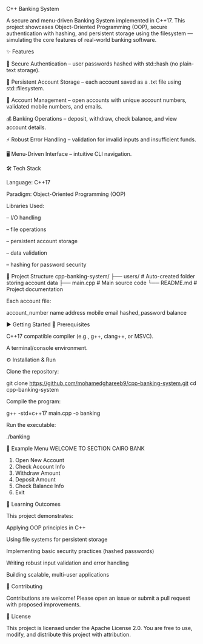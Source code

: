 C++ Banking System


A secure and menu-driven Banking System implemented in C++17.
This project showcases Object-Oriented Programming (OOP), secure authentication with hashing, and persistent storage using the filesystem — simulating the core features of real-world banking software.

✨ Features

🔐 Secure Authentication – user passwords hashed with std::hash (no plain-text storage).

📂 Persistent Account Storage – each account saved as a .txt file using std::filesystem.

👤 Account Management – open accounts with unique account numbers, validated mobile numbers, and emails.

💰 Banking Operations – deposit, withdraw, check balance, and view account details.

⚡ Robust Error Handling – validation for invalid inputs and insufficient funds.

🖥 Menu-Driven Interface – intuitive CLI navigation.

🛠 Tech Stack

Language: C++17

Paradigm: Object-Oriented Programming (OOP)

Libraries Used:

<iostream> – I/O handling

<fstream> – file operations

<filesystem> – persistent account storage

<algorithm> – data validation

<functional> – hashing for password security

📂 Project Structure
cpp-banking-system/
├── users/                 # Auto-created folder storing account data
├── main.cpp               # Main source code
└── README.md              # Project documentation


Each account file:

account_number
name
address
mobile
email
hashed_password
balance

▶️ Getting Started
🔧 Prerequisites

C++17 compatible compiler (e.g., g++, clang++, or MSVC).

A terminal/console environment.

⚙️ Installation & Run

Clone the repository:

git clone https://github.com/mohamedghareeb9/cpp-banking-system.git
cd cpp-banking-system


Compile the program:

g++ -std=c++17 main.cpp -o banking


Run the executable:

./banking

📌 Example Menu
WELCOME TO SECTION CAIRO BANK

1. Open New Account
2. Check Account Info
3. Withdraw Amount
4. Deposit Amount
5. Check Balance Info
6. Exit

🎯 Learning Outcomes

This project demonstrates:

Applying OOP principles in C++

Using file systems for persistent storage

Implementing basic security practices (hashed passwords)

Writing robust input validation and error handling

Building scalable, multi-user applications

🤝 Contributing

Contributions are welcome! Please open an issue or submit a pull request with proposed improvements.

📜 License

This project is licensed under the Apache License 2.0.
You are free to use, modify, and distribute this project with attribution.



